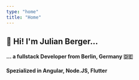 ```yaml
---
type: "home"
title: "Home"
---
```


## 👋 Hi! I'm Julian Berger...
#### ... a fullstack Developer from Berlin, Germany 🇩🇪
#### Spezialized in Angular, Node.JS, Flutter